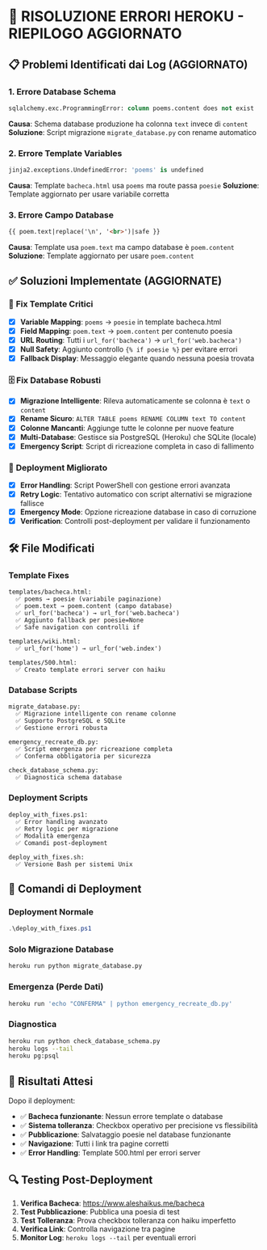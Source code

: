 # 🔧 RISOLUZIONE ERRORI HEROKU - RIEPILOGO AGGIORNATO

## 📋 Problemi Identificati dai Log (AGGIORNATO)

### 1. **Errore Database Schema** 
```sql
sqlalchemy.exc.ProgrammingError: column poems.content does not exist
```
**Causa**: Schema database produzione ha colonna `text` invece di `content`
**Soluzione**: Script migrazione `migrate_database.py` con rename automatico

### 2. **Errore Template Variables**
```python
jinja2.exceptions.UndefinedError: 'poems' is undefined
```
**Causa**: Template `bacheca.html` usa `poems` ma route passa `poesie`
**Soluzione**: Template aggiornato per usare variabile corretta

### 3. **Errore Campo Database**
```html
{{ poem.text|replace('\n', '<br>')|safe }}
```
**Causa**: Template usa `poem.text` ma campo database è `poem.content`
**Soluzione**: Template aggiornato per usare `poem.content`

## ✅ Soluzioni Implementate (AGGIORNATE)

### 🎯 **Fix Template Critici**
- [x] **Variable Mapping**: `poems` → `poesie` in template bacheca.html
- [x] **Field Mapping**: `poem.text` → `poem.content` per contenuto poesia
- [x] **URL Routing**: Tutti i `url_for('bacheca')` → `url_for('web.bacheca')`
- [x] **Null Safety**: Aggiunto controllo `{% if poesie %}` per evitare errori
- [x] **Fallback Display**: Messaggio elegante quando nessuna poesia trovata

### 🗄️ **Fix Database Robusti**
- [x] **Migrazione Intelligente**: Rileva automaticamente se colonna è `text` o `content`
- [x] **Rename Sicuro**: `ALTER TABLE poems RENAME COLUMN text TO content`
- [x] **Colonne Mancanti**: Aggiunge tutte le colonne per nuove feature
- [x] **Multi-Database**: Gestisce sia PostgreSQL (Heroku) che SQLite (locale)
- [x] **Emergency Script**: Script di ricreazione completa in caso di fallimento

### 🚀 **Deployment Migliorato**
- [x] **Error Handling**: Script PowerShell con gestione errori avanzata
- [x] **Retry Logic**: Tentativo automatico con script alternativi se migrazione fallisce
- [x] **Emergency Mode**: Opzione ricreazione database in caso di corruzione
- [x] **Verification**: Controlli post-deployment per validare il funzionamento

## 🛠️ **File Modificati**

### **Template Fixes**
```
templates/bacheca.html:
  ✅ poems → poesie (variabile paginazione)
  ✅ poem.text → poem.content (campo database)
  ✅ url_for('bacheca') → url_for('web.bacheca')
  ✅ Aggiunto fallback per poesie=None
  ✅ Safe navigation con controlli if

templates/wiki.html:
  ✅ url_for('home') → url_for('web.index')

templates/500.html:
  ✅ Creato template errori server con haiku
```

### **Database Scripts**
```
migrate_database.py:
  ✅ Migrazione intelligente con rename colonne
  ✅ Supporto PostgreSQL e SQLite
  ✅ Gestione errori robusta

emergency_recreate_db.py:
  ✅ Script emergenza per ricreazione completa
  ✅ Conferma obbligatoria per sicurezza

check_database_schema.py:
  ✅ Diagnostica schema database
```

### **Deployment Scripts**
```
deploy_with_fixes.ps1:
  ✅ Error handling avanzato
  ✅ Retry logic per migrazione
  ✅ Modalità emergenza
  ✅ Comandi post-deployment

deploy_with_fixes.sh:
  ✅ Versione Bash per sistemi Unix
```

## 🚀 **Comandi di Deployment**

### **Deployment Normale**
```powershell
.\deploy_with_fixes.ps1
```

### **Solo Migrazione Database**
```bash
heroku run python migrate_database.py
```

### **Emergenza (Perde Dati)**
```bash
heroku run 'echo "CONFERMA" | python emergency_recreate_db.py'
```

### **Diagnostica**
```bash
heroku run python check_database_schema.py
heroku logs --tail
heroku pg:psql
```

## 🎯 **Risultati Attesi**

Dopo il deployment:
- ✅ **Bacheca funzionante**: Nessun errore template o database
- ✅ **Sistema tolleranza**: Checkbox operativo per precisione vs flessibilità  
- ✅ **Pubblicazione**: Salvataggio poesie nel database funzionante
- ✅ **Navigazione**: Tutti i link tra pagine corretti
- ✅ **Error Handling**: Template 500.html per errori server

## 🔍 **Testing Post-Deployment**

1. **Verifica Bacheca**: https://www.aleshaikus.me/bacheca
2. **Test Pubblicazione**: Pubblica una poesia di test
3. **Test Tolleranza**: Prova checkbox tolleranza con haiku imperfetto
4. **Verifica Link**: Controlla navigazione tra pagine
5. **Monitor Log**: `heroku logs --tail` per eventuali errori
